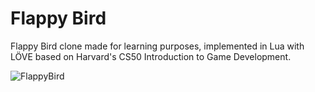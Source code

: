 # Flappy Bird

Flappy Bird clone made for learning purposes, implemented in Lua with LÖVE based on Harvard's CS50 Introduction to Game Development.

![FlappyBird](FlappyBird.gif)
